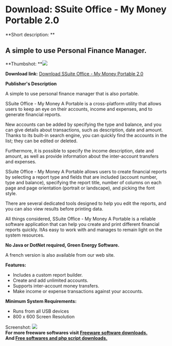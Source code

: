 # Download: SSuite Office - My Money Portable 2.0

**Short description: **

## A simple to use Personal Finance Manager.

  
**Thumbshot: **![](http://www.freewarefiles.com/screenshot/ssuitemymoney_md.jpg)   
  
**Download link:** [Download SSuite Office - My Money Portable 2.0](http://freesoftwares.boysofts.com/SSuite-Office-My-Money-Portable_program_48641.html)  
  

**Publisher's Description**  
  

A simple to use personal finance manager that is also portable.

SSuite Office - My Money A Portable is a cross-platform utility that allows
users to keep an eye on their accounts, income and expenses, and to generate
financial reports.

New accounts can be added by specifying the type and balance, and you can give
details about transactions, such as description, date and amount. Thanks to
its built-in search engine, you can quickly find the accounts in the list;
they can be edited or deleted.

Furthermore, it is possible to specify the income description, date and
amount, as well as provide information about the inter-account transfers and
expenses.

SSuite Office - My Money A Portable allows users to create financial reports
by selecting a report type and fields that are included (account number, type
and balance), specifying the report title, number of columns on each page and
page orientation (portrait or landscape), and picking the font style.

There are several dedicated tools designed to help you edit the reports, and
you can also view results before printing data.

All things considered, SSuite Office - My Money A Portable is a reliable
software application that can help you create and print different financial
reports quickly. ItAs easy to work with and manages to remain light on the
system resources.

**No Java or DotNet required, Green Energy Software.**

A french version is also available from our web site.

**Features:**

  * Includes a custom report builder. 
  * Create and add unlimited accounts. 
  * Supports inter-account money transfers. 
  * Make income or expense transactions against your accounts. 

**Minimum System Requirements:**

  * Runs from all USB devices 
  * 800 x 600 Screen Resolution 

  
  
Screenshot: ![](http://www.freewarefiles.com/screenshot/ssuitemymoney.jpg)  
**For more freeware softwares visit [Freeware software downloads.](http://freesoftwares.boysofts.com/)**   
**And [Free softwares and php script downloads.](http://www.boysofts.com/)**

